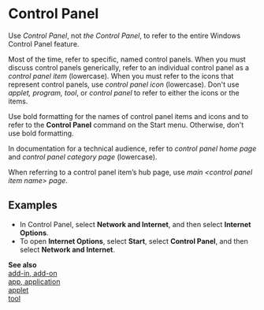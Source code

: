 # Control Panel

Use *Control Panel*, not *the Control Panel*, to refer to the entire Windows Control Panel feature. 

Most of the time, refer to specific, named control panels. When you must discuss control panels generically, refer to an individual control panel as a *control panel item* (lowercase). When you must refer to the icons that represent control panels, use *control panel icon* (lowercase). Don't use *applet, program, tool*, or *control panel* to refer to either the icons or the items.

Use bold formatting for the names of control panel items and icons and to refer to the **Control Panel** command on the Start menu. Otherwise, don't use bold formatting.

In documentation for a technical audience, refer to *control panel home page* and *control panel category page* (lowercase).

When referring to a control panel item’s hub page, use *main \<control panel item name\> page*.

## Examples

- In Control Panel, select **Network and Internet**, and then select **Internet Options**.  
- To open **Internet Options**, select **Start**, select **Control Panel**, and then select **Network and Internet**.

**See also**  
[add-in, add-on](../a/add-in-add-on.md)  
[app, application](../a/app-application.md)  
[applet](../a/applet.md)  
[tool](../t/tool.md)
